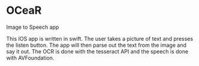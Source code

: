 # OCeaR
Image to Speech app

This IOS app is written in swift.  The user takes a picture of text and presses the listen button.  The app will then parse out the text 
from the image and say it out.  The OCR is done with the tesseract API and the speech is done with AVFoundation.
